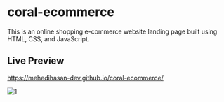 # coral-ecommerce
This is an online shopping e-commerce website landing page built using HTML, CSS, and JavaScript.

## Live Preview

https://mehedihasan-dev.github.io/coral-ecommerce/


![1](https://github.com/user-attachments/assets/2b960c50-0f88-4e53-a0f3-e1b39a2dc6d7)
